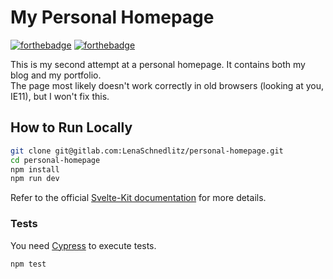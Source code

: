 # My Personal Homepage


[![forthebadge](https://forthebadge.com/images/badges/built-with-love.svg)](https://forthebadge.com)
[![forthebadge](https://forthebadge.com/images/badges/kinda-sfw.svg)](https://forthebadge.com)

This is my second attempt at a personal homepage. It contains both my blog and my portfolio.  
The page most likely doesn't work correctly in old browsers (looking at you, IE11), but I won't fix this.


## How to Run Locally

```bash
git clone git@gitlab.com:LenaSchnedlitz/personal-homepage.git
cd personal-homepage
npm install
npm run dev
```

Refer to the official [Svelte-Kit documentation](https://kit.svelte.dev/docs) for more details.

### Tests

You need [Cypress](https://www.cypress.io/) to execute tests.

```bash
npm test
```
